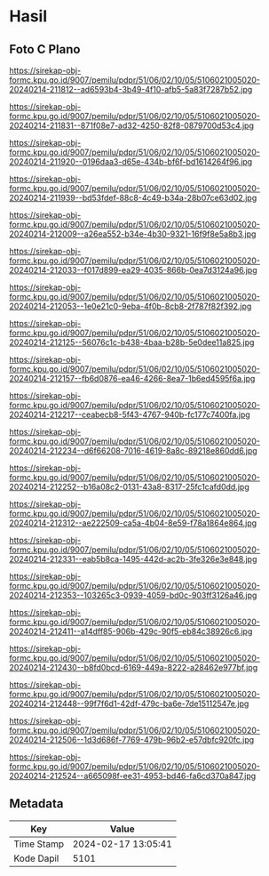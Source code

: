 # Hasil

## Foto C Plano

https://sirekap-obj-formc.kpu.go.id/9007/pemilu/pdpr/51/06/02/10/05/5106021005020-20240214-211812--ad6593b4-3b49-4f10-afb5-5a83f7287b52.jpg

https://sirekap-obj-formc.kpu.go.id/9007/pemilu/pdpr/51/06/02/10/05/5106021005020-20240214-211831--871f08e7-ad32-4250-82f8-0879700d53c4.jpg

https://sirekap-obj-formc.kpu.go.id/9007/pemilu/pdpr/51/06/02/10/05/5106021005020-20240214-211920--0196daa3-d65e-434b-bf6f-bd1614264f96.jpg

https://sirekap-obj-formc.kpu.go.id/9007/pemilu/pdpr/51/06/02/10/05/5106021005020-20240214-211939--bd53fdef-88c8-4c49-b34a-28b07ce63d02.jpg

https://sirekap-obj-formc.kpu.go.id/9007/pemilu/pdpr/51/06/02/10/05/5106021005020-20240214-212009--a26ea552-b34e-4b30-9321-16f9f8e5a8b3.jpg

https://sirekap-obj-formc.kpu.go.id/9007/pemilu/pdpr/51/06/02/10/05/5106021005020-20240214-212033--f017d899-ea29-4035-866b-0ea7d3124a96.jpg

https://sirekap-obj-formc.kpu.go.id/9007/pemilu/pdpr/51/06/02/10/05/5106021005020-20240214-212053--1e0e21c0-9eba-4f0b-8cb8-2f787f82f392.jpg

https://sirekap-obj-formc.kpu.go.id/9007/pemilu/pdpr/51/06/02/10/05/5106021005020-20240214-212125--56076c1c-b438-4baa-b28b-5e0dee11a825.jpg

https://sirekap-obj-formc.kpu.go.id/9007/pemilu/pdpr/51/06/02/10/05/5106021005020-20240214-212157--fb6d0876-ea46-4266-8ea7-1b6ed4595f6a.jpg

https://sirekap-obj-formc.kpu.go.id/9007/pemilu/pdpr/51/06/02/10/05/5106021005020-20240214-212217--ceabecb8-5f43-4767-940b-fc177c7400fa.jpg

https://sirekap-obj-formc.kpu.go.id/9007/pemilu/pdpr/51/06/02/10/05/5106021005020-20240214-212234--d6f66208-7016-4619-8a8c-89218e860dd6.jpg

https://sirekap-obj-formc.kpu.go.id/9007/pemilu/pdpr/51/06/02/10/05/5106021005020-20240214-212252--b16a08c2-0131-43a8-8317-25fc1cafd0dd.jpg

https://sirekap-obj-formc.kpu.go.id/9007/pemilu/pdpr/51/06/02/10/05/5106021005020-20240214-212312--ae222509-ca5a-4b04-8e59-f78a1864e864.jpg

https://sirekap-obj-formc.kpu.go.id/9007/pemilu/pdpr/51/06/02/10/05/5106021005020-20240214-212331--eab5b8ca-1495-442d-ac2b-3fe326e3e848.jpg

https://sirekap-obj-formc.kpu.go.id/9007/pemilu/pdpr/51/06/02/10/05/5106021005020-20240214-212353--103265c3-0939-4059-bd0c-903ff3126a46.jpg

https://sirekap-obj-formc.kpu.go.id/9007/pemilu/pdpr/51/06/02/10/05/5106021005020-20240214-212411--a14dff85-906b-429c-90f5-eb84c38926c6.jpg

https://sirekap-obj-formc.kpu.go.id/9007/pemilu/pdpr/51/06/02/10/05/5106021005020-20240214-212430--b8fd0bcd-6169-449a-8222-a28462e977bf.jpg

https://sirekap-obj-formc.kpu.go.id/9007/pemilu/pdpr/51/06/02/10/05/5106021005020-20240214-212448--99f7f6d1-42df-479c-ba6e-7de15112547e.jpg

https://sirekap-obj-formc.kpu.go.id/9007/pemilu/pdpr/51/06/02/10/05/5106021005020-20240214-212506--1d3d686f-7769-479b-96b2-e57dbfc920fc.jpg

https://sirekap-obj-formc.kpu.go.id/9007/pemilu/pdpr/51/06/02/10/05/5106021005020-20240214-212524--a665098f-ee31-4953-bd46-fa6cd370a847.jpg


## Metadata

| Key        | Value               |
| ---------- | ------------------- |
| Time Stamp | 2024-02-17 13:05:41 |
| Kode Dapil | 5101                |



